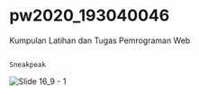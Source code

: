 # pw2020_193040046
Kumpulan Latihan dan Tugas Pemrograman Web

                                                                  Sneakpeak

![Slide 16_9 - 1](https://user-images.githubusercontent.com/58410032/133476421-b9c9bb26-6c7f-4834-b810-14eaafb2f6f0.png)
